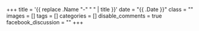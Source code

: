 +++
title = '{{ replace .Name "-" " " | title }}'
date = "{{ .Date }}"
class = ""
images = []
tags = []
categories = []
disable_comments = true
facebook_discussion = ""
+++
